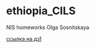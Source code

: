 # ethiopia_CILS
NIS homeworks Olga Sosnitskaya

[ссылка на дз1](https://github.com/Pine-tree-ya/ethiopia_CILS/blob/main/dz1/dz1.md)

